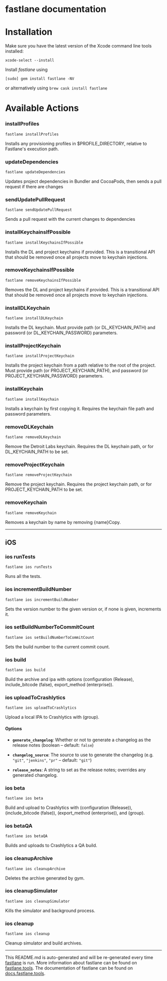 fastlane documentation
================
# Installation

Make sure you have the latest version of the Xcode command line tools installed:

```
xcode-select --install
```

Install _fastlane_ using
```
[sudo] gem install fastlane -NV
```
or alternatively using `brew cask install fastlane`

# Available Actions
### installProfiles
```
fastlane installProfiles
```
Installs any provisioning profiles in $PROFILE_DIRECTORY, relative to Fastlane's execution path.
### updateDependencies
```
fastlane updateDependencies
```
Updates project dependencies in Bundler and CocoaPods, then sends a pull request if there are changes
### sendUpdatePullRequest
```
fastlane sendUpdatePullRequest
```
Sends a pull request with the current changes to dependencies
### installKeychainsIfPossible
```
fastlane installKeychainsIfPossible
```
Installs the DL and project keychains if provided. This is a transitional API that should be removed once all projects move to keychain injections.
### removeKeychainsIfPossible
```
fastlane removeKeychainsIfPossible
```
Removes the DL and project keychains if provided. This is a transitional API that should be removed once all projects move to keychain injections.
### installDLKeychain
```
fastlane installDLKeychain
```
Installs the DL keychain. Must provide path (or DL_KEYCHAIN_PATH) and password (or DL_KEYCHAIN_PASSWORD) parameters.
### installProjectKeychain
```
fastlane installProjectKeychain
```
Installs the project keychain from a path relative to the root of the project. Must provide path (or PROJECT_KEYCHAIN_PATH), and password (or PROJECT_KEYCHAIN_PASSWORD) parameters.
### installKeychain
```
fastlane installKeychain
```
Installs a keychain by first copying it. Requires the keychain file path and password parameters.
### removeDLKeychain
```
fastlane removeDLKeychain
```
Remove the Detroit Labs keychain. Requires the DL keychain path, or for DL_KEYCHAIN_PATH to be set.
### removeProjectKeychain
```
fastlane removeProjectKeychain
```
Remove the project keychain. Requires the project keychain path, or for PROJECT_KEYCHAIN_PATH to be set.
### removeKeychain
```
fastlane removeKeychain
```
Removes a keychain by name by removing {name}Copy.

----

## iOS
### ios runTests
```
fastlane ios runTests
```
Runs all the tests.
### ios incrementBuildNumber
```
fastlane ios incrementBuildNumber
```
Sets the version number to the given version or, if none is given, increments it.
### ios setBuildNumberToCommitCount
```
fastlane ios setBuildNumberToCommitCount
```
Sets the build number to the current commit count.
### ios build
```
fastlane ios build
```
Build the archive and ipa with options (configuration (Release), include_bitcode (false), export_method (enterprise)).
### ios uploadToCrashlytics
```
fastlane ios uploadToCrashlytics
```
Upload a local IPA to Crashlytics with (group).

#### Options

 * **`generate_changelog`**: Whether or not to generate a changelog as the release notes (boolean – default: `false`)

 * **`changelog_source`**: The source to use to generate the changelog (e.g. `"git"`, `"jenkins"`, `"pr"` – default: `"git"`)

 * **`release_notes`**: A string to set as the release notes; overrides any generated changelog.
### ios beta
```
fastlane ios beta
```
Build and upload to Crashlytics with (configuration (Release)), (include_bitcode (false)), (export_method (enterprise)), and (group).
### ios betaQA
```
fastlane ios betaQA
```
Builds and uploads to Crashlytics a QA build.
### ios cleanupArchive
```
fastlane ios cleanupArchive
```
Deletes the archive generated by gym.
### ios cleanupSimulator
```
fastlane ios cleanupSimulator
```
Kills the simulator and background process.
### ios cleanup
```
fastlane ios cleanup
```
Cleanup simulator and build archives.

----

This README.md is auto-generated and will be re-generated every time [fastlane](https://fastlane.tools) is run.
More information about fastlane can be found on [fastlane.tools](https://fastlane.tools).
The documentation of fastlane can be found on [docs.fastlane.tools](https://docs.fastlane.tools).
